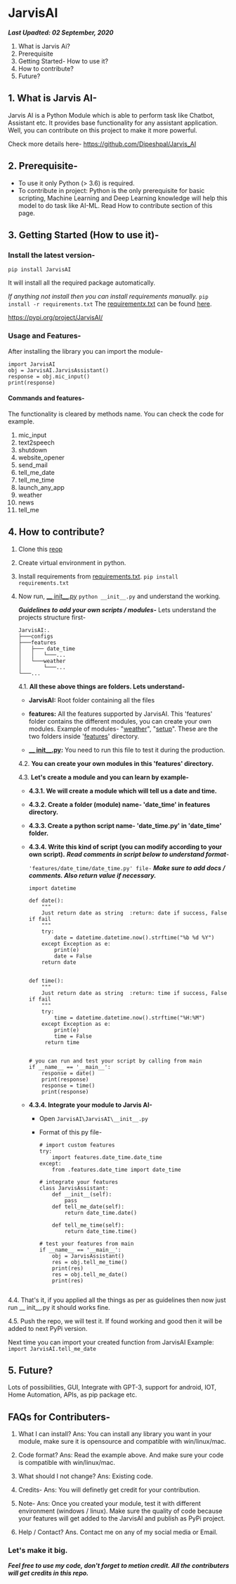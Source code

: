 # JarvisAI

***Last Upadted: 02 September, 2020***

 1. What is Jarvis Ai?
 2. Prerequisite
 3. Getting Started- How to use it?
 4. How to contribute?
 5. Future?
 
## 1. What is Jarvis AI-
Jarvis AI is a Python Module which is able to perform task like Chatbot, Assistant etc. It provides base functionality for any assistant application. Well, you can contribute on this project to make it more powerful.

Check more details here- https://github.com/Dipeshpal/Jarvis_AI

## 2. Prerequisite-

* To use it only Python (> 3.6) is required.
* To contribute in project: Python is the only prerequisite for basic scripting, Machine Learning and Deep Learning knowledge will help this model to do task like AI-ML. Read How to contribute section of this page.

## 3. Getting Started (How to use it)-
 
 ### Install the latest version-
 `pip install JarvisAI`

 It will install all the required package automatically.
 
 *If anything not install then you can install requirements manually.* 
 `pip install -r requirements.txt`
 The [requirementx.txt](https://github.com/Dipeshpal/Jarvis_AI/blob/master/JarvisAI/JarvisAI/requirements.txt) can be found [here](https://github.com/Dipeshpal/Jarvis_AI/blob/master/JarvisAI/JarvisAI/requirements.txt).
 
 https://pypi.org/project/JarvisAI/
 

### Usage and Features-

After installing the library you can import the module-
```
import JarvisAI
obj = JarvisAI.JarvisAssistant()
response = obj.mic_input()
print(response)
```


#### Commands and features-

The functionality is cleared by methods name.  You can check the code for example.

1. mic_input
2. text2speech
3. shutdown
4. website_opener
5. send_mail
6. tell_me_date
7. tell_me_time
8. launch_any_app
9. weather
10. news 
11. tell_me


## 4. How to contribute?

 1. Clone this [reop](https://github.com/Dipeshpal/Jarvis_AI)
 2. Create virtual environment in python.
 3. Install requirements from [requirements.txt](https://github.com/Dipeshpal/Jarvis_AI/blob/master/JarvisAI/JarvisAI/requirements.txt).
	 `pip install requirements.txt`
4. Now run, [__ init__.py](https://github.com/Dipeshpal/Jarvis_AI/blob/master/JarvisAI/JarvisAI/__init__.py)
	`python __init__.py` and understand the working.

	***Guidelines to add your own scripts / modules-***
	Lets understand the projects structure first-

	```
	JarvisAI:.
	├───configs
	├───features
	│   ├─── date_time
	│   │   └───...
	│   └───weather
	│       └───...
	└───...
	```
	4.1. **All these above things are folders. Lets understand-**
	
	 - **JarvisAI:** 	Root folder containing all the files
	
	 - **features:** All the features supported by JarvisAI. This 'features' folder contains the different modules, you can create your own modules. Example of modules- "[weather](https://github.com/Dipeshpal/Jarvis_AI/tree/master/JarvisAI/JarvisAI/features/weather)", "[setup](https://github.com/Dipeshpal/Jarvis_AI/tree/master/JarvisAI/JarvisAI/features/setup)". These are the two folders inside '[features](https://github.com/Dipeshpal/Jarvis_AI/tree/master/JarvisAI/JarvisAI/features)' directory.
	
	 - **[__ init__.py](https://github.com/Dipeshpal/Jarvis_AI/blob/master/JarvisAI/JarvisAI/__init__.py):** You need to run this file to test it during the production.
	
	4.2. **You can create your own modules in this 'features' directory.**
	
	4.3. **Let's create a module and you can learn by example-**
	
	- **4.3.1. We will create a module which will tell us a date and time.**
	
	- **4.3.2. Create a folder (module) name- 'date_time' in features directory.**
	
	- **4.3.3. Create a python script name- 'date_time.py' in 'date_time' folder.**
	
	- **4.3.4. Write this kind of script (you can modify according to your own script).**  ***Read comments in script below to understand format***- 

		`'features/date_time/date_time.py' file-`
		***Make sure to add docs / comments. Also return value if necessary.***
		
		```
		import datetime  
  
		def date():  
		    """  
		    Just return date as string  :return: date if success, False if fail  
		    """  
		    try:  
		        date = datetime.datetime.now().strftime("%b %d %Y")  
		    except Exception as e:  
		        print(e)  
		        date = False  
			return date  
		  
		  
		def time():  
		    """  
			Just return date as string  :return: time if success, False if fail  
			"""
			try:  
		        time = datetime.datetime.now().strftime("%H:%M")  
		    except Exception as e:  
		        print(e)  
		        time = False  
			 return time


		# you can run and test your script by calling from main
		if __name__ == '__main__':
		    response = date()
		    print(response)
		    response = time()
		    print(response)

	- **4.3.4. Integrate your module to Jarvis AI-**
		- Open `JarvisAI\JarvisAI\__init__.py`
	
		 - Format of this py file-
			```
			# import custom features
			try:
				import features.date_time.date_time
			except:
				from .features.date_time import date_time
			
			# integrate your features
			class JarvisAssistant:  
			    def __init__(self):  
			        pass
				def tell_me_date(self):  
					return date_time.date()  
					  
				def tell_me_time(self):  
					return date_time.time()
			
			# test your features from main
			if __name__ == '__main__':  
			    obj = JarvisAssistant()		
			    res = obj.tell_me_time()  
				print(res)
				res = obj.tell_me_date()
				print(res)
		
4.4. That's it, if you applied all the things as per as guidelines then now just run __ init__.py it should works fine.

4.5. Push the repo, we will test it. If found working and good then it will be added to next PyPi version.

Next time you can import your created function from JarvisAI
Example: `import JarvisAI.tell_me_date`

## 5. Future?

Lots of possibilities, GUI, Integrate with GPT-3, support for android, IOT, Home Automation, APIs, as pip package etc.


## FAQs for Contributers-
1. What I can install?
Ans: You can install any library you want in your module, make sure it is opensource and compatible with win/linux/mac.

2. Code format?
Ans: Read the example above. And make sure your code is compatible with win/linux/mac.

3. What should I not change?
Ans: Existing code.

4.  Credits-
Ans: You will definetly get credit for your contribution.

5. Note-
Ans: Once you created your module, test it with different environment (windows / linux). Make sure the quality of code because your features will get added to the JarvisAI and publish as PyPi project.

6. Help / Contact?
Ans. Contact me on any of my social media or Email.

### **Let's make it big.**

***Feel free to use my code, don't forget to metion credit.
All the contributers will get credits in this repo.***